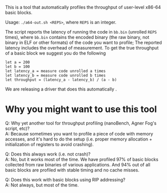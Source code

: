 This is a tool that automatically profiles the throughput of user-level x86-64 basic blocks.

Usage: `./a64-out.sh <REPS>`, where `REPS` is an integer.

The script reports the latency of running the code in `bb.bin` (unrolled `REPS` times),
where `bb.bin` contains the encoded binary (the raw binary, not binary in ELF or other formats)
of the code you want to profile;
The reported latency includes the overhead of measurement. 
To get the true throughput of a basic block we suggest you do the following
```
let a = 200
let b = 100
let latency_a = measure code unrolled a times
let latency_b = measure code unrolled b times
let throughput = (latency_a - latency_b) / (a - b)
```
We are releasing a driver that does this automatically .

# Why you might want to use this tool

Q: Why yet another tool for throughput profiling (nanoBench, Agner Fog's script, etc)?  
A: Because sometimes you want to profile a piece of code with memory accesses,
and it's hard to do the setup (i.e. proper memory allocation + initialization of registers to avoid crashing).

Q: Does this always work (i.e. not crash)?  
A: No, but it works most of the time.
We have profiled 97% of basic blocks collected from raw binaries of various applications.
And 94% out of all basic blocks are profiled with stable timing and no cache misses.


Q: Does this work with basic blocks using RIP addressing?  
A: Not always, but most of the time.
